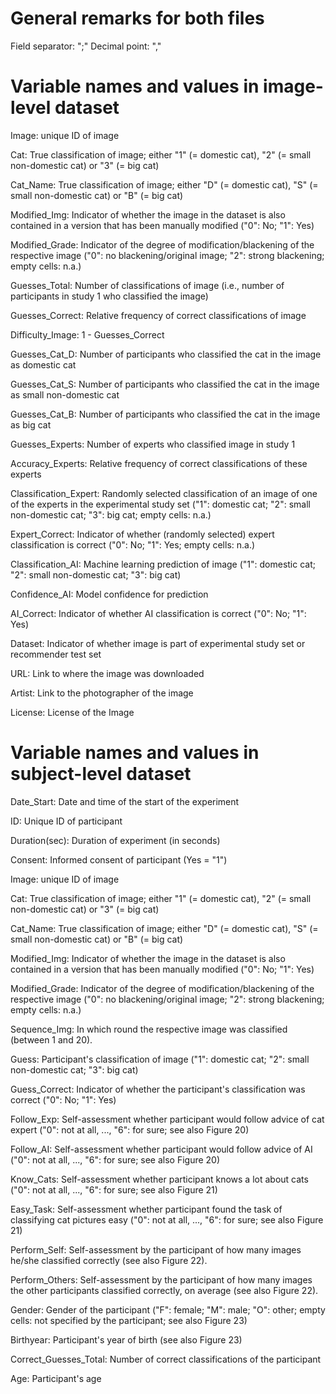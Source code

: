# General remarks for both files

Field separator: ";"
Decimal point: ","



# Variable names and values in image-level dataset

Image: unique ID of image

Cat: True classification of image; either "1" (= domestic cat), "2" (= small non-domestic cat) or "3" (= big cat)

Cat_Name: True classification of image; either "D" (= domestic cat), "S" (= small non-domestic cat) or "B" (= big cat)

Modified_Img: Indicator of whether the image in the dataset is also contained in a version that has been manually modified ("0": No; "1": Yes)

Modified_Grade: Indicator of the degree of modification/blackening of the respective image ("0": no blackening/original image; "2": strong blackening; empty cells: n.a.)

Guesses_Total: Number of classifications of image (i.e., number of participants in study 1 who classified the image)

Guesses_Correct: Relative frequency of correct classifications of image

Difficulty_Image: 1 - Guesses_Correct

Guesses_Cat_D: Number of participants who classified the cat in the image as domestic cat

Guesses_Cat_S: Number of participants who classified the cat in the image as small non-domestic cat

Guesses_Cat_B: Number of participants who classified the cat in the image as big cat

Guesses_Experts: Number of experts who classified image in study 1

Accuracy_Experts: Relative frequency of correct classifications of these experts

Classification_Expert: Randomly selected classification of an image of one of the experts in the experimental study set ("1": domestic cat; "2": small non-domestic cat; "3": big cat; empty cells: n.a.)

Expert_Correct: Indicator of whether (randomly selected) expert classification is correct ("0": No; "1": Yes; empty cells: n.a.)

Classification_AI: Machine learning prediction of image ("1": domestic cat; "2": small non-domestic cat; "3": big cat)

Confidence_AI: Model confidence for prediction

AI_Correct: Indicator of whether AI classification is correct ("0": No; "1": Yes)

Dataset: Indicator of whether image is part of experimental study set or recommender test set

URL: Link to where the image was downloaded

Artist: Link to the photographer of the image

License: License of the Image


# Variable names and values in subject-level dataset

Date_Start: Date and time of the start of the experiment

ID: Unique ID of participant

Duration(sec): Duration of experiment (in seconds)

Consent: Informed consent of participant (Yes = "1")

Image: unique ID of image

Cat: True classification of image; either "1" (= domestic cat), "2" (= small non-domestic cat) or "3" (= big cat)

Cat_Name: True classification of image; either "D" (= domestic cat), "S" (= small non-domestic cat) or "B" (= big cat)

Modified_Img: Indicator of whether the image in the dataset is also contained in a version that has been manually modified ("0": No; "1": Yes)

Modified_Grade: Indicator of the degree of modification/blackening of the respective image ("0": no blackening/original image; "2": strong blackening; empty cells: n.a.)

Sequence_Img: In which round the respective image was classified (between 1 and 20).

Guess: Participant's classification of image ("1": domestic cat; "2": small non-domestic cat; "3": big cat)

Guess_Correct: Indicator of whether the participant's classification was correct ("0": No; "1": Yes)

Follow_Exp: Self-assessment whether participant would follow advice of cat expert ("0": not at all, ..., "6": for sure; see also Figure 20)

Follow_AI: Self-assessment whether participant would follow advice of AI ("0": not at all, ..., "6": for sure; see also Figure 20)

Know_Cats: Self-assessment whether participant knows a lot about cats ("0": not at all, ..., "6": for sure; see also Figure 21)

Easy_Task: Self-assessment whether participant found the task of classifying cat pictures easy ("0": not at all, ..., "6": for sure; see also Figure 21)

Perform_Self: Self-assessment by the participant of how many images he/she classified correctly (see also Figure 22).

Perform_Others: Self-assessment by the participant of how many images the other participants classified correctly, on average (see also Figure 22).

Gender: Gender of the participant ("F": female; "M": male; "O": other; empty cells: not specified by the participant; see also Figure 23)

Birthyear: Participant's year of birth (see also Figure 23)

Correct_Guesses_Total: Number of correct classifications of the participant

Age: Participant's age